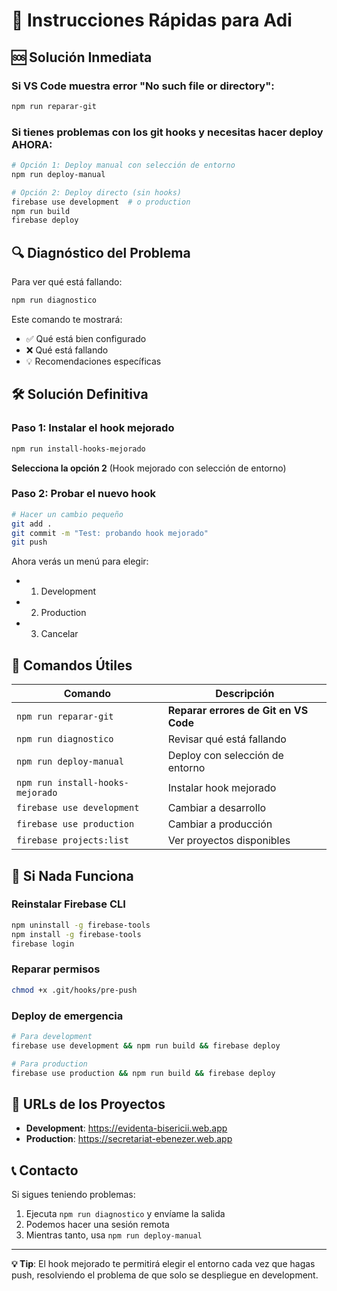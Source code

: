 # 🚀 Instrucciones Rápidas para Adi

## 🆘 Solución Inmediata

### Si VS Code muestra error "No such file or directory":
```bash
npm run reparar-git
```

### Si tienes problemas con los git hooks y necesitas hacer deploy **AHORA**:

```bash
# Opción 1: Deploy manual con selección de entorno
npm run deploy-manual

# Opción 2: Deploy directo (sin hooks)
firebase use development  # o production
npm run build
firebase deploy
```

## 🔍 Diagnóstico del Problema

Para ver qué está fallando:

```bash
npm run diagnostico
```

Este comando te mostrará:
- ✅ Qué está bien configurado
- ❌ Qué está fallando
- 💡 Recomendaciones específicas

## 🛠️ Solución Definitiva

### Paso 1: Instalar el hook mejorado
```bash
npm run install-hooks-mejorado
```

**Selecciona la opción 2** (Hook mejorado con selección de entorno)

### Paso 2: Probar el nuevo hook
```bash
# Hacer un cambio pequeño
git add .
git commit -m "Test: probando hook mejorado"
git push
```

Ahora verás un menú para elegir:
- 1) Development
- 2) Production  
- 3) Cancelar

## 🎯 Comandos Útiles

| Comando | Descripción |
|---------|-------------|
| `npm run reparar-git` | **Reparar errores de Git en VS Code** |
| `npm run diagnostico` | Revisar qué está fallando |
| `npm run deploy-manual` | Deploy con selección de entorno |
| `npm run install-hooks-mejorado` | Instalar hook mejorado |
| `firebase use development` | Cambiar a desarrollo |
| `firebase use production` | Cambiar a producción |
| `firebase projects:list` | Ver proyectos disponibles |

## 🚨 Si Nada Funciona

### Reinstalar Firebase CLI
```bash
npm uninstall -g firebase-tools
npm install -g firebase-tools
firebase login
```

### Reparar permisos
```bash
chmod +x .git/hooks/pre-push
```

### Deploy de emergencia
```bash
# Para development
firebase use development && npm run build && firebase deploy

# Para production
firebase use production && npm run build && firebase deploy
```

## 📱 URLs de los Proyectos

- **Development**: https://evidenta-bisericii.web.app
- **Production**: https://secretariat-ebenezer.web.app

## 📞 Contacto

Si sigues teniendo problemas:
1. Ejecuta `npm run diagnostico` y envíame la salida
2. Podemos hacer una sesión remota
3. Mientras tanto, usa `npm run deploy-manual`

---

**💡 Tip**: El hook mejorado te permitirá elegir el entorno cada vez que hagas push, resolviendo el problema de que solo se despliegue en development.